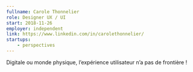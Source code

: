 ```yaml
---
fullname: Carole Thonnelier
role: Designer UX / UI
start: 2018-11-26
employer: independent
link: https://www.linkedin.com/in/carolethonnelier/
startups:
    - perspectives
---
```


Digitale ou monde physique, l’expérience utilisateur n’a pas de frontière !
